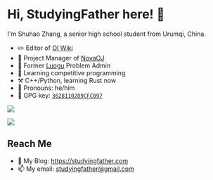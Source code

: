 # Hi, StudyingFather here! 👋

I'm Shuhao Zhang, a senior high school student from Urumqi, China.

- ✏️ Editor of [OI Wiki](https://oi-wiki.org)
- 💼 Project Manager of [NovaOJ](https://noj.ac)
- 👯 Former [Luogu](https://www.luogu.com.cn) Problem Admin
- 🌱 Learning competitive programming
- ⚒️ C++/Python, learning Rust now
- 👨 Pronouns: he/him
- 🔑 GPG key: [`3628110289CFC897`](https://github.com/StudyingFather.gpg)

[![](https://cfrating.ihcr.top/?user=StudyingFather&style=flat)](https://codeforces.com/profile/StudyingFather)

![](https://projecteuler.net/profile/StudyingFather.png)

## Reach Me

- 💬 My Blog: <https://studyingfather.com>
- 📫 My email: <studyingfather@gmail.com>

<!--
**StudyingFather/StudyingFather** is a ✨ _special_ ✨ repository because its `README.md` (this file) appears on your GitHub profile.

Here are some ideas to get you started:

- 🔭 I’m currently working on ...
- 🌱 I’m currently learning ...
- 👯 I’m looking to collaborate on ...
- 🤔 I’m looking for help with ...
- 💬 Ask me about ...
- 📫 How to reach me: ...
- 😄 Pronouns: ...
- ⚡ Fun fact: ...
-->
